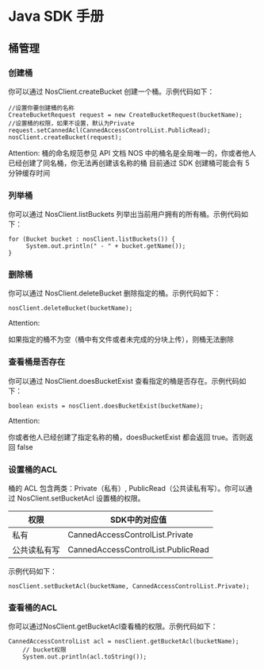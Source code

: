 # Java SDK 手册

## 桶管理

### 创建桶
你可以通过 NosClient.createBucket 创建一个桶。示例代码如下：

    //设置你要创建桶的名称
    CreateBucketRequest request = new CreateBucketRequest(bucketName);
    //设置桶的权限，如果不设置，默认为Private
    request.setCannedAcl(CannedAccessControlList.PublicRead);
    nosClient.createBucket(request);
    
<span>Attention:</span>
桶的命名规范参见 API 文档
NOS 中的桶名是全局唯一的，你或者他人已经创建了同名桶，你无法再创建该名称的桶
目前通过 SDK 创建桶可能会有 5 分钟缓存时间

### 列举桶
你可以通过 NosClient.listBuckets 列举出当前用户拥有的所有桶。示例代码如下：

    for (Bucket bucket : nosClient.listBuckets()) {
         System.out.println(" - " + bucket.getName());
    }
    
### 删除桶
你可以通过 NosClient.deleteBucket 删除指定的桶。示例代码如下：

    nosClient.deleteBucket(bucketName);

<span>Attention:</span><div class="alertContent">如果指定的桶不为空（桶中有文件或者未完成的分块上传），则桶无法删除</div>

### 查看桶是否存在
你可以通过 NosClient.doesBucketExist 查看指定的桶是否存在。示例代码如下：

    boolean exists = nosClient.doesBucketExist(bucketName);

<span>Attention:</span><div class="alertContent">你或者他人已经创建了指定名称的桶，doesBucketExist 都会返回 true。否则返回 false</div>

### 设置桶的ACL
桶的 ACL 包含两类：Private（私有）, PublicRead（公共读私有写）。你可以通过 NosClient.setBucketAcl 设置桶的权限。

|**权限**|	       **SDK中的对应值**         |
|--------|-----------------------------------|
|私有|	CannedAccessControlList.Private|
|公共读私有写	|CannedAccessControlList.PublicRead|

示例代码如下：

    nosClient.setBucketAcl(bucketName, CannedAccessControlList.Private);

### 查看桶的ACL
你可以通过NosClient.getBucketAcl查看桶的权限。示例代码如下：

    CannedAccessControlList acl = nosClient.getBucketAcl(bucketName);
        // bucket权限
        System.out.println(acl.toString());
